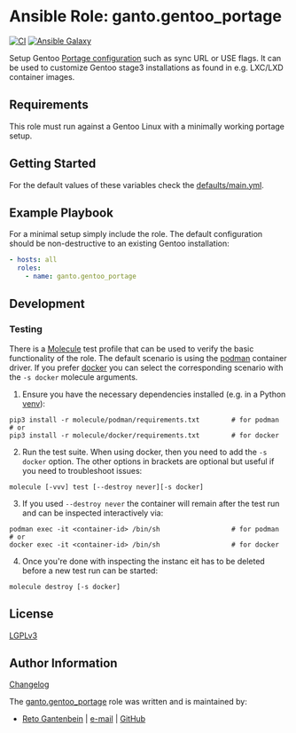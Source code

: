 # Ansible Role: ganto.gentoo_portage

[![CI](https://github.com/ganto/ansible-gentoo_portage/workflows/CI/badge.svg?event=push)](https://github.com/ganto/ansible-gentoo_portage/actions?query=workflow%3ACI)
[![Ansible Galaxy](https://img.shields.io/badge/ansible--galaxy-gentoo__portage-blue.svg?style=popout-square)](https://galaxy.ansible.com/ganto/gentoo_portage)

Setup Gentoo [Portage configuration](https://wiki.gentoo.org/wiki/Portage#Configuration) such as sync URL or USE flags. It can be used to customize Gentoo stage3 installations as found in e.g. LXC/LXD container images.


## Requirements

This role must run against a Gentoo Linux with a minimally working portage setup.


## Getting Started

For the default values of these variables check the [defaults/main.yml](defaults/main.yml).


## Example Playbook

For a minimal setup simply include the role. The default configuration should be non-destructive to an existing Gentoo installation:

```yaml
- hosts: all
  roles:
    - name: ganto.gentoo_portage
```

## Development

### Testing

There is a [Molecule](https://molecule.readthedocs.io/) test profile that can be used to verify the basic functionality of the role. The default scenario is using the [podman](https://podman.io/) container driver. If you prefer [docker](https://www.docker.com/) you can select the corresponding scenario with the `-s docker` molecule arguments.

1. Ensure you have the necessary dependencies installed (e.g. in a Python [venv](https://docs.python.org/3/tutorial/venv.html)):
```
pip3 install -r molecule/podman/requirements.txt        # for podman
# or
pip3 install -r molecule/docker/requirements.txt        # for docker
```
2. Run the test suite. When using docker, then you need to add the `-s docker` option. The other options in brackets are optional but useful if you need to troubleshoot issues:
```
molecule [-vvv] test [--destroy never][-s docker]
```
3. If you used `--destroy never` the container will remain after the test run and can be inspected interactively via:
```
podman exec -it <container-id> /bin/sh                  # for podman
# or
docker exec -it <container-id> /bin/sh                  # for docker
```
4. Once you're done with inspecting the instanc eit has to be deleted before a new test run can be started:
```
molecule destroy [-s docker]
```


## License

[LGPLv3](https://spdx.org/licenses/LGPL-3.0-or-later.html)


## Author Information

[Changelog](CHANGELOG.md)

The [ganto.gentoo_portage](https://galaxy.ansible.com/ganto/gentoo_portage) role was written and is maintained by:
- [Reto Gantenbein](https://linuxmonk.ch/) | [e-mail](mailto:reto.gantenbein@linuxmonk.ch) | [GitHub](https://github.com/ganto)
